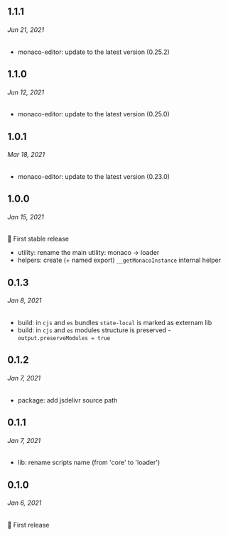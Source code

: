 ## 1.1.1
###### *Jun 21, 2021*

- monaco-editor: update to the latest version (0.25.2)

## 1.1.0
###### *Jun 12, 2021*

- monaco-editor: update to the latest version (0.25.0)

## 1.0.1
###### *Mar 18, 2021*

- monaco-editor: update to the latest version (0.23.0)

## 1.0.0
###### *Jan 15, 2021*

🎉 First stable release

- utility: rename the main utility: monaco -> loader
- helpers: create (+ named export) `__getMonacoInstance` internal helper

## 0.1.3
###### *Jan 8, 2021*

- build: in `cjs` and `es` bundles `state-local` is marked as externam lib
- build: in `cjs` and `es` modules structure is preserved - `output.preserveModules = true`

## 0.1.2
###### *Jan 7, 2021*

- package: add jsdelivr source path

## 0.1.1
###### *Jan 7, 2021*

- lib: rename scripts name (from 'core' to 'loader')

## 0.1.0
###### *Jan 6, 2021*

🎉 First release
